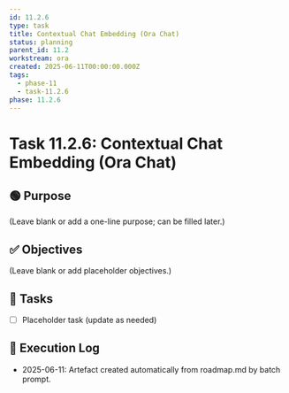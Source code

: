 ```yaml
---
id: 11.2.6
type: task
title: Contextual Chat Embedding (Ora Chat)
status: planning
parent_id: 11.2
workstream: ora
created: 2025-06-11T00:00:00.000Z
tags:
  - phase-11
  - task-11.2.6
phase: 11.2.6
---
```


# Task 11.2.6: Contextual Chat Embedding (Ora Chat)

## 🟢 Purpose

(Leave blank or add a one-line purpose; can be filled later.)

## ✅ Objectives

(Leave blank or add placeholder objectives.)

## 🔨 Tasks

- [ ] Placeholder task (update as needed)

## 🧾 Execution Log

- 2025-06-11: Artefact created automatically from roadmap.md by batch prompt.
